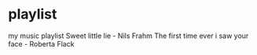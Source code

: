 # playlist
my music playlist
Sweet little lie - Nils Frahm
The first time ever i saw your face - Roberta Flack
